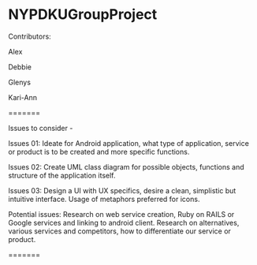 # NYPDKUGroupProject

Contributors:

Alex

Debbie

Glenys

Kari-Ann

=======

Issues to consider -

Issues 01: Ideate for Android application, what type of application, service or product is to be created and more specific functions.

Issues 02: Create UML class diagram for possible objects, functions and structure of the application itself.

Issues 03: Design a UI with UX specifics, desire a clean, simplistic but intuitive interface. Usage of metaphors preferred for icons.

Potential issues: Research on web service creation, Ruby on RAILS or Google services and linking to android client. Research on alternatives, various services and competitors, how to differentiate our service or product.

=======
